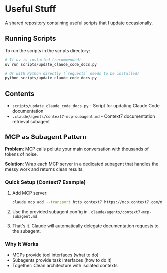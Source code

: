 # Useful Stuff

A shared repository containing useful scripts that I update occasionally.

## Running Scripts

To run the scripts in the scripts directory:

```bash
# If uv is installed (recommended)
uv run scripts/update_claude_code_docs.py

# Or with Python directly (`requests` needs to be installed)
python scripts/update_claude_code_docs.py
```

## Contents

- `scripts/update_claude_code_docs.py` - Script for updating Claude Code documentation
- `.claude/agents/context7-mcp-subagent.md` - Context7 documentation retrieval subagent

## MCP as Subagent Pattern

**Problem**: MCP calls pollute your main conversation with thousands of tokens of noise.

**Solution**: Wrap each MCP server in a dedicated subagent that handles the messy work and returns clean results.

### Quick Setup (Context7 Example)

1. Add MCP server:
   ```bash
   claude mcp add --transport http context7 https://mcp.context7.com/mcp --header "CONTEXT7_API_KEY: YOUR_API_KEY"
   ```

2. Use the provided subagent config in `.claude/agents/context7-mcp-subagent.md`

3. That's it. Claude will automatically delegate documentation requests to the subagent.

### Why It Works

- MCPs provide tool interfaces (what to do)
- Subagents provide task interfaces (how to do it)
- Together: Clean architecture with isolated contexts

